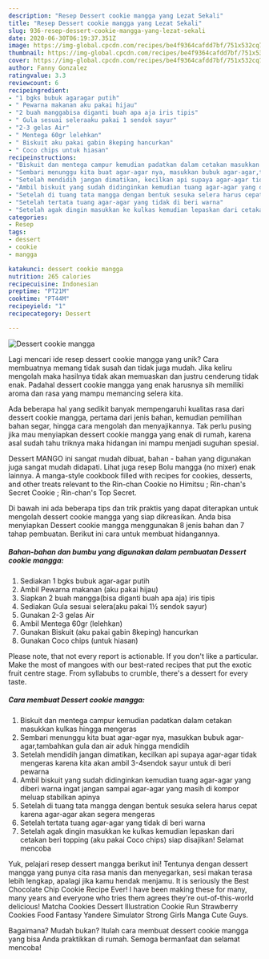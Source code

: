 ```yaml
---
description: "Resep Dessert cookie mangga yang Lezat Sekali"
title: "Resep Dessert cookie mangga yang Lezat Sekali"
slug: 936-resep-dessert-cookie-mangga-yang-lezat-sekali
date: 2020-06-30T06:19:37.351Z
image: https://img-global.cpcdn.com/recipes/be4f9364cafdd7bf/751x532cq70/dessert-cookie-mangga-foto-resep-utama.jpg
thumbnail: https://img-global.cpcdn.com/recipes/be4f9364cafdd7bf/751x532cq70/dessert-cookie-mangga-foto-resep-utama.jpg
cover: https://img-global.cpcdn.com/recipes/be4f9364cafdd7bf/751x532cq70/dessert-cookie-mangga-foto-resep-utama.jpg
author: Fanny Gonzalez
ratingvalue: 3.3
reviewcount: 6
recipeingredient:
- "1 bgks bubuk agaragar putih"
- " Pewarna makanan aku pakai hijau"
- "2 buah manggabisa diganti buah apa aja iris tipis"
- " Gula sesuai seleraaku pakai 1 sendok sayur"
- "2-3 gelas Air"
- " Mentega 60gr lelehkan"
- " Biskuit aku pakai gabin 8keping hancurkan"
- " Coco chips untuk hiasan"
recipeinstructions:
- "Biskuit dan mentega campur kemudian padatkan dalam cetakan masukkan kulkas hingga mengeras"
- "Sembari menunggu kita buat agar-agar nya, masukkan bubuk agar-agar,tambahkan gula dan air aduk hingga mendidih"
- "Setelah mendidih jangan dimatikan, kecilkan api supaya agar-agar tidak mengeras karena kita akan ambil 3-4sendok sayur untuk di beri pewarna"
- "Ambil biskuit yang sudah didinginkan kemudian tuang agar-agar yang diberi warna ingat jangan sampai agar-agar yang masih di kompor meluap stabilkan apinya"
- "Setelah di tuang tata mangga dengan bentuk sesuka selera harus cepat karena agar-agar akan segera mengeras"
- "Setelah tertata tuang agar-agar yang tidak di beri warna"
- "Setelah agak dingin masukkan ke kulkas kemudian lepaskan dari cetakan beri topping (aku pakai Coco chips) siap disajikan! Selamat mencoba"
categories:
- Resep
tags:
- dessert
- cookie
- mangga

katakunci: dessert cookie mangga 
nutrition: 265 calories
recipecuisine: Indonesian
preptime: "PT21M"
cooktime: "PT44M"
recipeyield: "1"
recipecategory: Dessert

---
```



![Dessert cookie mangga](https://img-global.cpcdn.com/recipes/be4f9364cafdd7bf/751x532cq70/dessert-cookie-mangga-foto-resep-utama.jpg)

Lagi mencari ide resep dessert cookie mangga yang unik? Cara membuatnya memang tidak susah dan tidak juga mudah. Jika keliru mengolah maka hasilnya tidak akan memuaskan dan justru cenderung tidak enak. Padahal dessert cookie mangga yang enak harusnya sih memiliki aroma dan rasa yang mampu memancing selera kita.

Ada beberapa hal yang sedikit banyak mempengaruhi kualitas rasa dari dessert cookie mangga, pertama dari jenis bahan, kemudian pemilihan bahan segar, hingga cara mengolah dan menyajikannya. Tak perlu pusing jika mau menyiapkan dessert cookie mangga yang enak di rumah, karena asal sudah tahu triknya maka hidangan ini mampu menjadi suguhan spesial.

Dessert MANGO ini sangat mudah dibuat, bahan - bahan yang digunakan juga sangat mudah didapati. Lihat juga resep Bolu mangga (no mixer) enak lainnya. A manga-style cookbook filled with recipes for cookies, desserts, and other treats relevant to the Rin-chan Cookie no Himitsu ; Rin-chan&#39;s Secret Cookie ; Rin-chan&#39;s Top Secret.


Di bawah ini ada beberapa tips dan trik praktis yang dapat diterapkan untuk mengolah dessert cookie mangga yang siap dikreasikan. Anda bisa menyiapkan Dessert cookie mangga menggunakan 8 jenis bahan dan 7 tahap pembuatan. Berikut ini cara untuk membuat hidangannya.

<!--inarticleads1-->

##### Bahan-bahan dan bumbu yang digunakan dalam pembuatan Dessert cookie mangga:

1. Sediakan 1 bgks bubuk agar-agar putih
1. Ambil  Pewarna makanan (aku pakai hijau)
1. Siapkan 2 buah mangga(bisa diganti buah apa aja) iris tipis
1. Sediakan  Gula sesuai selera(aku pakai 1½ sendok sayur)
1. Gunakan 2-3 gelas Air
1. Ambil  Mentega 60gr (lelehkan)
1. Gunakan  Biskuit (aku pakai gabin 8keping) hancurkan
1. Gunakan  Coco chips (untuk hiasan)


Please note, that not every report is actionable. If you don&#39;t like a particular. Make the most of mangoes with our best-rated recipes that put the exotic fruit centre stage. From syllabubs to crumble, there&#39;s a dessert for every taste. 

<!--inarticleads2-->

##### Cara membuat Dessert cookie mangga:

1. Biskuit dan mentega campur kemudian padatkan dalam cetakan masukkan kulkas hingga mengeras
1. Sembari menunggu kita buat agar-agar nya, masukkan bubuk agar-agar,tambahkan gula dan air aduk hingga mendidih
1. Setelah mendidih jangan dimatikan, kecilkan api supaya agar-agar tidak mengeras karena kita akan ambil 3-4sendok sayur untuk di beri pewarna
1. Ambil biskuit yang sudah didinginkan kemudian tuang agar-agar yang diberi warna ingat jangan sampai agar-agar yang masih di kompor meluap stabilkan apinya
1. Setelah di tuang tata mangga dengan bentuk sesuka selera harus cepat karena agar-agar akan segera mengeras
1. Setelah tertata tuang agar-agar yang tidak di beri warna
1. Setelah agak dingin masukkan ke kulkas kemudian lepaskan dari cetakan beri topping (aku pakai Coco chips) siap disajikan! Selamat mencoba


Yuk, pelajari resep dessert mangga berikut ini! Tentunya dengan dessert mangga yang punya cita rasa manis dan menyegarkan, sesi makan terasa lebih lengkap, apalagi jika kamu hendak menjamu. It is seriously the Best Chocolate Chip Cookie Recipe Ever! I have been making these for many, many years and everyone who tries them agrees they&#39;re out-of-this-world delicious! Matcha Cookies Dessert Illustration Cookie Run Strawberry Cookies Food Fantasy Yandere Simulator Strong Girls Manga Cute Guys. 

Bagaimana? Mudah bukan? Itulah cara membuat dessert cookie mangga yang bisa Anda praktikkan di rumah. Semoga bermanfaat dan selamat mencoba!
